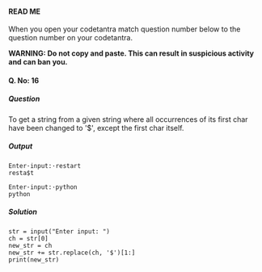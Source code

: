 #### READ ME
When you open your codetantra match question number below to the question number on your codetantra.

**WARNING: Do not copy and paste. This can result in suspicious activity and can ban you.**

#### Q. No: 16

##### Question
To get a string from a given string where all occurrences of its first char have been changed to '$', except the first char itself.

##### Output
```
Enter·input:·restart
resta$t
```
```
Enter·input:·python
python
```

##### Solution
```
str = input("Enter input: ")
ch = str[0]
new_str = ch
new_str += str.replace(ch, '$')[1:]
print(new_str)
```